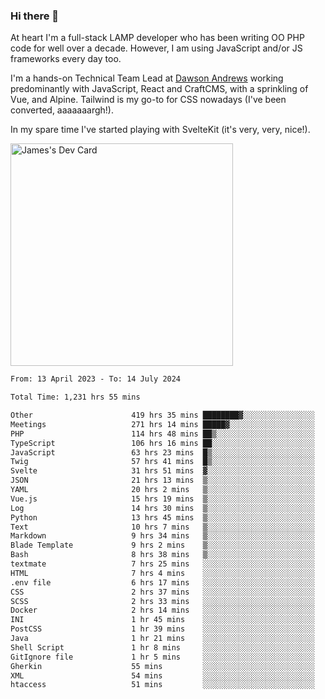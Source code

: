 ### Hi there 👋

<!--
**JamesNock/JamesNock** is a ✨ _special_ ✨ repository because its `README.md` (this file) appears on your GitHub profile.

Here are some ideas to get you started:

- 🔭 I’m currently working on ...
- 🌱 I’m currently learning ...
- 👯 I’m looking to collaborate on ...
- 🤔 I’m looking for help with ...
- 💬 Ask me about ...
- 📫 How to reach me: ...
- 😄 Pronouns: ...
- ⚡ Fun fact: ...
-->
At heart I'm a full-stack LAMP developer who has been writing OO PHP code for well over a decade. However, I am using JavaScript and/or JS frameworks every day too.

I'm a hands-on Technical Team Lead at [Dawson Andrews](https://www.dawsonandrews.com/) working predominantly with JavaScript, React and CraftCMS, with a sprinkling of Vue, and Alpine. Tailwind is my go-to for CSS nowadays (I've been converted, aaaaaaargh!).

In my spare time I've started playing with SvelteKit (it's very, very, nice!).

<a href="https://app.daily.dev/h2onock"><img src="https://api.daily.dev/devcards/v2/XQraFlxE3JPWOlcSuOB2K.png?type=default&r=18u" width="356" alt="James's Dev Card"/></a>

<!--START_SECTION:waka-->

```txt
From: 13 April 2023 - To: 14 July 2024

Total Time: 1,231 hrs 55 mins

Other                      419 hrs 35 mins ████████▓░░░░░░░░░░░░░░░░   34.07 %
Meetings                   271 hrs 14 mins █████▓░░░░░░░░░░░░░░░░░░░   22.02 %
PHP                        114 hrs 48 mins ██▒░░░░░░░░░░░░░░░░░░░░░░   09.32 %
TypeScript                 106 hrs 16 mins ██░░░░░░░░░░░░░░░░░░░░░░░   08.63 %
JavaScript                 63 hrs 23 mins  █▒░░░░░░░░░░░░░░░░░░░░░░░   05.15 %
Twig                       57 hrs 41 mins  █▒░░░░░░░░░░░░░░░░░░░░░░░   04.68 %
Svelte                     31 hrs 51 mins  ▓░░░░░░░░░░░░░░░░░░░░░░░░   02.59 %
JSON                       21 hrs 13 mins  ▒░░░░░░░░░░░░░░░░░░░░░░░░   01.72 %
YAML                       20 hrs 2 mins   ▒░░░░░░░░░░░░░░░░░░░░░░░░   01.63 %
Vue.js                     15 hrs 19 mins  ▒░░░░░░░░░░░░░░░░░░░░░░░░   01.24 %
Log                        14 hrs 30 mins  ▒░░░░░░░░░░░░░░░░░░░░░░░░   01.18 %
Python                     13 hrs 45 mins  ▒░░░░░░░░░░░░░░░░░░░░░░░░   01.12 %
Text                       10 hrs 7 mins   ▒░░░░░░░░░░░░░░░░░░░░░░░░   00.82 %
Markdown                   9 hrs 34 mins   ▒░░░░░░░░░░░░░░░░░░░░░░░░   00.78 %
Blade Template             9 hrs 2 mins    ▒░░░░░░░░░░░░░░░░░░░░░░░░   00.73 %
Bash                       8 hrs 38 mins   ▒░░░░░░░░░░░░░░░░░░░░░░░░   00.70 %
textmate                   7 hrs 25 mins   ░░░░░░░░░░░░░░░░░░░░░░░░░   00.60 %
HTML                       7 hrs 4 mins    ░░░░░░░░░░░░░░░░░░░░░░░░░   00.57 %
.env file                  6 hrs 17 mins   ░░░░░░░░░░░░░░░░░░░░░░░░░   00.51 %
CSS                        2 hrs 37 mins   ░░░░░░░░░░░░░░░░░░░░░░░░░   00.21 %
SCSS                       2 hrs 33 mins   ░░░░░░░░░░░░░░░░░░░░░░░░░   00.21 %
Docker                     2 hrs 14 mins   ░░░░░░░░░░░░░░░░░░░░░░░░░   00.18 %
INI                        1 hr 45 mins    ░░░░░░░░░░░░░░░░░░░░░░░░░   00.14 %
PostCSS                    1 hr 39 mins    ░░░░░░░░░░░░░░░░░░░░░░░░░   00.14 %
Java                       1 hr 21 mins    ░░░░░░░░░░░░░░░░░░░░░░░░░   00.11 %
Shell Script               1 hr 8 mins     ░░░░░░░░░░░░░░░░░░░░░░░░░   00.09 %
GitIgnore file             1 hr 5 mins     ░░░░░░░░░░░░░░░░░░░░░░░░░   00.09 %
Gherkin                    55 mins         ░░░░░░░░░░░░░░░░░░░░░░░░░   00.07 %
XML                        54 mins         ░░░░░░░░░░░░░░░░░░░░░░░░░   00.07 %
htaccess                   51 mins         ░░░░░░░░░░░░░░░░░░░░░░░░░   00.07 %
```

<!--END_SECTION:waka-->
